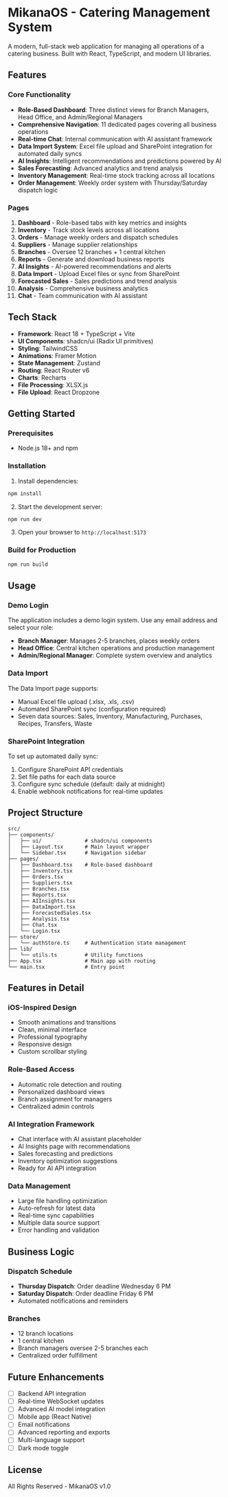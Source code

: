 # MikanaOS - Catering Management System

A modern, full-stack web application for managing all operations of a catering business. Built with React, TypeScript, and modern UI libraries.

## Features

### Core Functionality
- **Role-Based Dashboard**: Three distinct views for Branch Managers, Head Office, and Admin/Regional Managers
- **Comprehensive Navigation**: 11 dedicated pages covering all business operations
- **Real-time Chat**: Internal communication with AI assistant framework
- **Data Import System**: Excel file upload and SharePoint integration for automated daily syncs
- **AI Insights**: Intelligent recommendations and predictions powered by AI
- **Sales Forecasting**: Advanced analytics and trend analysis
- **Inventory Management**: Real-time stock tracking across all locations
- **Order Management**: Weekly order system with Thursday/Saturday dispatch logic

### Pages
1. **Dashboard** - Role-based tabs with key metrics and insights
2. **Inventory** - Track stock levels across all locations
3. **Orders** - Manage weekly orders and dispatch schedules
4. **Suppliers** - Manage supplier relationships
5. **Branches** - Oversee 12 branches + 1 central kitchen
6. **Reports** - Generate and download business reports
7. **AI Insights** - AI-powered recommendations and alerts
8. **Data Import** - Upload Excel files or sync from SharePoint
9. **Forecasted Sales** - Sales predictions and trend analysis
10. **Analysis** - Comprehensive business analytics
11. **Chat** - Team communication with AI assistant

## Tech Stack

- **Framework**: React 18 + TypeScript + Vite
- **UI Components**: shadcn/ui (Radix UI primitives)
- **Styling**: TailwindCSS
- **Animations**: Framer Motion
- **State Management**: Zustand
- **Routing**: React Router v6
- **Charts**: Recharts
- **File Processing**: XLSX.js
- **File Upload**: React Dropzone

## Getting Started

### Prerequisites
- Node.js 18+ and npm

### Installation

1. Install dependencies:
```bash
npm install
```

2. Start the development server:
```bash
npm run dev
```

3. Open your browser to `http://localhost:5173`

### Build for Production

```bash
npm run build
```

## Usage

### Demo Login
The application includes a demo login system. Use any email address and select your role:
- **Branch Manager**: Manages 2-5 branches, places weekly orders
- **Head Office**: Central kitchen operations and production management
- **Admin/Regional Manager**: Complete system overview and analytics

### Data Import
The Data Import page supports:
- Manual Excel file upload (.xlsx, .xls, .csv)
- Automated SharePoint sync (configuration required)
- Seven data sources: Sales, Inventory, Manufacturing, Purchases, Recipes, Transfers, Waste

### SharePoint Integration
To set up automated daily sync:
1. Configure SharePoint API credentials
2. Set file paths for each data source
3. Configure sync schedule (default: daily at midnight)
4. Enable webhook notifications for real-time updates

## Project Structure

```
src/
├── components/
│   ├── ui/              # shadcn/ui components
│   ├── Layout.tsx       # Main layout wrapper
│   └── Sidebar.tsx      # Navigation sidebar
├── pages/
│   ├── Dashboard.tsx    # Role-based dashboard
│   ├── Inventory.tsx
│   ├── Orders.tsx
│   ├── Suppliers.tsx
│   ├── Branches.tsx
│   ├── Reports.tsx
│   ├── AIInsights.tsx
│   ├── DataImport.tsx
│   ├── ForecastedSales.tsx
│   ├── Analysis.tsx
│   ├── Chat.tsx
│   └── Login.tsx
├── store/
│   └── authStore.ts     # Authentication state management
├── lib/
│   └── utils.ts         # Utility functions
├── App.tsx              # Main app with routing
└── main.tsx             # Entry point
```

## Features in Detail

### iOS-Inspired Design
- Smooth animations and transitions
- Clean, minimal interface
- Professional typography
- Responsive design
- Custom scrollbar styling

### Role-Based Access
- Automatic role detection and routing
- Personalized dashboard views
- Branch assignment for managers
- Centralized admin controls

### AI Integration Framework
- Chat interface with AI assistant placeholder
- AI Insights page with recommendations
- Sales forecasting and predictions
- Inventory optimization suggestions
- Ready for AI API integration

### Data Management
- Large file handling optimization
- Auto-refresh for latest data
- Real-time sync capabilities
- Multiple data source support
- Error handling and validation

## Business Logic

### Dispatch Schedule
- **Thursday Dispatch**: Order deadline Wednesday 6 PM
- **Saturday Dispatch**: Order deadline Friday 6 PM
- Automated notifications and reminders

### Branches
- 12 branch locations
- 1 central kitchen
- Branch managers oversee 2-5 branches each
- Centralized order fulfillment

## Future Enhancements

- [ ] Backend API integration
- [ ] Real-time WebSocket updates
- [ ] Advanced AI model integration
- [ ] Mobile app (React Native)
- [ ] Email notifications
- [ ] Advanced reporting and exports
- [ ] Multi-language support
- [ ] Dark mode toggle

## License

All Rights Reserved - MikanaOS v1.0
